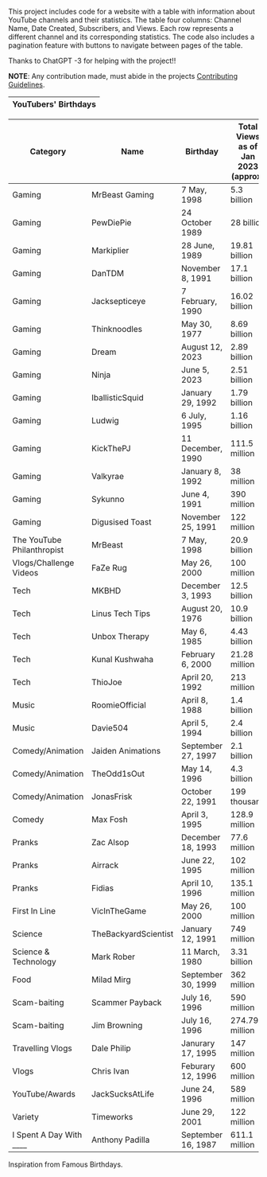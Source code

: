 This project includes code for a website with a table with information about YouTube channels and their statistics. The table four columns: Channel Name, Date Created, Subscribers, and Views. Each row represents a different channel and its corresponding statistics. The code also includes a pagination feature with buttons to navigate between pages of the table.

Thanks to ChatGPT -3 for helping with the project!!

**NOTE**: Any contribution made, must abide in the projects [Contributing Guidelines](.github/CONTRIBUTING.md).


| YouTubers' Birthdays |
| -------------------- |

 **Category**               | **Name**             | **Birthday**                   | **Total Views as of Jan 2023 (approx)** 
----------------------------|----------------------|--------------------------------|-----------------------------------------
 Gaming                     | MrBeast Gaming       | 7 May, 1998                    | 5.3 billion                             
 Gaming                     | PewDiePie            | 24 October 1989                | 28 billion                              
 Gaming                     | Markiplier           | 28 June, 1989                  | 19.81 billion                           
 Gaming                     | DanTDM               | November 8, 1991               | 17.1 billion                            
 Gaming                     | Jacksepticeye        | 7 February, 1990               | 16.02 billion                           
 Gaming                     | Thinknoodles         | May 30, 1977                   | 8.69 billion                            
 Gaming                     | Dream                | August 12, 2023                | 2.89 billion                            
 Gaming                     | Ninja                | June 5, 2023                   | 2.51 billion                            
 Gaming                     | IballisticSquid      | January 29, 1992               | 1.79 billion                            
 Gaming                     | Ludwig               | 6 July, 1995                   | 1.16 billion                            
 Gaming                     | KickThePJ            | 11 December, 1990              | 111.5 million                           
 Gaming                     | Valkyrae             | January 8, 1992                | 38 million                              
 Gaming                     | Sykunno              | June 4, 1991                   | 390 million                             
 Gaming                     | Digusised Toast      | November 25, 1991              | 122 million                             
 The YouTube Philanthropist | MrBeast              |  7 May, 1998                   | 20.9 billion      
 Vlogs/Challenge Videos     | FaZe Rug             | May 26, 2000                   | 100 million                             
 Tech                       | MKBHD                | December 3, 1993               | 12.5 billion                            
 Tech                       | Linus Tech Tips      | August 20, 1976                | 10.9 billion                            
 Tech                       | Unbox Therapy        | May 6, 1985                    | 4.43 billion                            
 Tech                       | Kunal Kushwaha       | February 6, 2000               | 21.28 million                           
 Tech                       | ThioJoe              | April 20, 1992                 | 213 million                             
 Music                      | RoomieOfficial       | April 8, 1988                  | 1.4 billion                             
 Music                      | Davie504             | April 5, 1994                  | 2.4 billion                             
 Comedy/Animation           | Jaiden Animations    | September 27, 1997             | 2.1 billion                             
 Comedy/Animation           | TheOdd1sOut          | May 14, 1996                   | 4.3 billion                             
 Comedy/Animation           | JonasFrisk           | October 22, 1991               | 199 thousand                            
 Comedy                     | Max Fosh             | April 3, 1995                  | 128.9 million                           
 Pranks                     | Zac Alsop            | December 18, 1993              | 77.6 million                            
 Pranks                     | Airrack              | June 22, 1995                  | 102 million                             
 Pranks                     | Fidias               | April 10, 1996                 | 135.1 million                           
 First In Line              | VicInTheGame         | May 26, 2000                   | 100 million                             
 Science                    | TheBackyardScientist | January 12, 1991               | 749 million                             
 Science & Technology       | Mark Rober           | 11 March, 1980                 | 3.31 billion                            
 Food                       | Milad Mirg           | September 30, 1999             | 362 million                             
 Scam-baiting               | Scammer Payback      | July 16, 1996                  | 590 million                             
 Scam-baiting               | Jim Browning         | July 16, 1996                  | 274.79 million                          
 Travelling Vlogs           | Dale Philip          | Janurary 17, 1995              | 147 million                             
 Vlogs                      | Chris Ivan           | Feburary 12, 1996              | 600 million                             
 YouTube/Awards             | JackSucksAtLife      | June 24, 1996                  | 589 million                             
 Variety                    | Timeworks            | June 29, 2001                  | 122 million                             
 I Spent A Day With ____    | Anthony Padilla      | September 16, 1987             | 611.1 million                           





Inspiration from Famous Birthdays.
